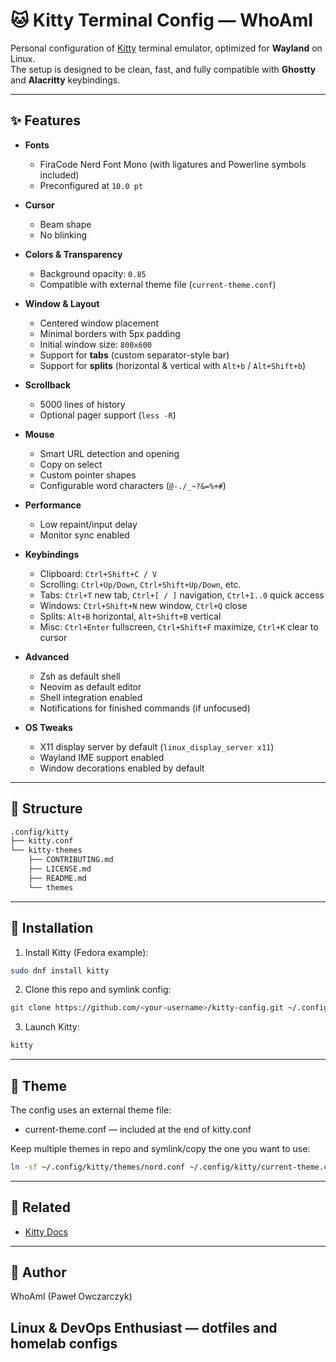 # 🐱 Kitty Terminal Config — WhoAmI

Personal configuration of [Kitty](https://sw.kovidgoyal.net/kitty/) terminal emulator, optimized for **Wayland** on Linux.  
The setup is designed to be clean, fast, and fully compatible with **Ghostty** and **Alacritty** keybindings.

---

## ✨ Features

- **Fonts**
  - FiraCode Nerd Font Mono (with ligatures and Powerline symbols included)
  - Preconfigured at `10.0 pt`

- **Cursor**
  - Beam shape
  - No blinking

- **Colors & Transparency**
  - Background opacity: `0.85`
  - Compatible with external theme file (`current-theme.conf`)

- **Window & Layout**
  - Centered window placement
  - Minimal borders with 5px padding
  - Initial window size: `800x600`
  - Support for **tabs** (custom separator-style bar)
  - Support for **splits** (horizontal & vertical with `Alt+b` / `Alt+Shift+b`)

- **Scrollback**
  - 5000 lines of history
  - Optional pager support (`less -R`)

- **Mouse**
  - Smart URL detection and opening
  - Copy on select
  - Custom pointer shapes
  - Configurable word characters (`@-./_~?&=%+#`)

- **Performance**
  - Low repaint/input delay
  - Monitor sync enabled

- **Keybindings**
  - Clipboard: `Ctrl+Shift+C / V`
  - Scrolling: `Ctrl+Up/Down`, `Ctrl+Shift+Up/Down`, etc.
  - Tabs: `Ctrl+T` new tab, `Ctrl+[ / ]` navigation, `Ctrl+1..0` quick access
  - Windows: `Ctrl+Shift+N` new window, `Ctrl+Q` close
  - Splits: `Alt+B` horizontal, `Alt+Shift+B` vertical
  - Misc: `Ctrl+Enter` fullscreen, `Ctrl+Shift+F` maximize, `Ctrl+K` clear to cursor

- **Advanced**
  - Zsh as default shell
  - Neovim as default editor
  - Shell integration enabled
  - Notifications for finished commands (if unfocused)

- **OS Tweaks**
  - X11 display server by default (`linux_display_server x11`)
  - Wayland IME support enabled
  - Window decorations enabled by default

---

## 📂 Structure

```bash
.config/kitty
├── kitty.conf
└── kitty-themes
    ├── CONTRIBUTING.md
    ├── LICENSE.md
    ├── README.md
    └── themes
```
---

## 🚀 Installation

1. Install Kitty (Fedora example):
   
```bash
sudo dnf install kitty
```
2. Clone this repo and symlink config:
```bash
git clone https://github.com/<your-username>/kitty-config.git ~/.config/kitty
```
3. Launch Kitty:
```bash
kitty
```
---

## 🎨 Theme
The config uses an external theme file:

- current-theme.conf — included at the end of kitty.conf

Keep multiple themes in repo and symlink/copy the one you want to use:
```bash
ln -sf ~/.config/kitty/themes/nord.conf ~/.config/kitty/current-theme.conf
```
---

## 🔗 Related

- [Kitty Docs](https://sw.kovidgoyal.net/kitty/)

---

## 🧑 Author

WhoAmI (Paweł Owczarczyk)

Linux & DevOps Enthusiast — dotfiles and homelab configs
---
